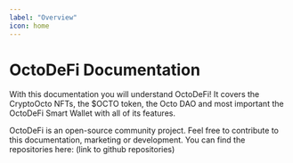 ```yaml
---
label: "Overview"
icon: home
---
```


# OctoDeFi Documentation

With this documentation you will understand OctoDeFi! It covers the CryptoOcto NFTs, the $OCTO token, the Octo DAO and most important the OctoDeFi Smart Wallet with all of its features.


OctoDeFi is an open-source community project. Feel free to contribute to this documentation, marketing or development.
You can find the repositories here: (link to github repositories)

